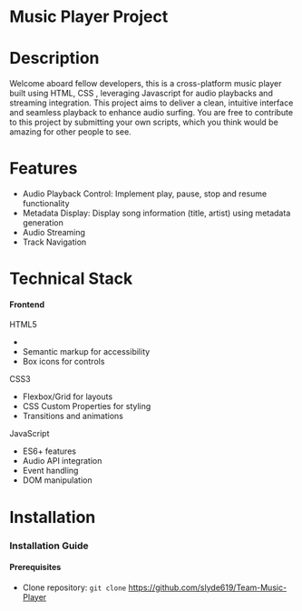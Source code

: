# Music Player Project

# Description
Welcome aboard fellow developers, this is a cross-platform music player built using HTML, CSS , leveraging Javascript for audio playbacks and streaming integration. This project aims to deliver a clean, intuitive interface and seamless playback to enhance audio surfing. You are free to contribute to this project by submitting your own scripts, which you think would be amazing for other people to see.

# Features
- Audio Playback Control: Implement play, pause, stop and resume functionality
- Metadata Display: Display song information (title, artist) using metadata generation
- Audio Streaming
- Track Navigation

# Technical Stack
#### Frontend

HTML5
- <audio> element for audio playback
- Semantic markup for accessibility
- Box icons for controls

CSS3
- Flexbox/Grid for layouts
- CSS Custom Properties for styling
- Transitions and animations

JavaScript
- ES6+ features
- Audio API integration
- Event handling
- DOM manipulation

# Installation
### Installation Guide
#### Prerequisites
- Clone repository: ```git clone``` https://github.com/slyde619/Team-Music-Player

